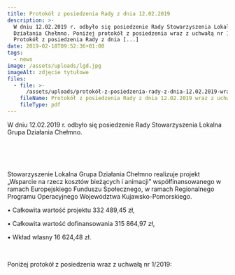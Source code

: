 ```yaml
---
title: Protokół z posiedzenia Rady z dnia 12.02.2019
description: >-
  W dniu 12.02.2019 r. odbyło się posiedzenie Rady Stowarzyszenia Lokalna Grupa
  Działania Chełmno. Poniżej protokół z posiedzenia wraz z uchwałą nr 1/2019:
  Protokół z posiedzenia Rady z dnia [...]
date: 2019-02-18T09:52:36+01:00
tags:
  - news
image: /assets/uploads/lgd.jpg
imageAlt: zdjęcie tytułowe
files:
  - file: >-
      /assets/uploads/protokół-z-posiedzenia-rady-z-dnia-12.02.2019-wraz-z-uchwałą-nr-1-2019.pdf
    fileName: Protokół z posiedzenia Rady z dnia 12.02.2019 wraz z uchwałą nr 1 2019
    fileType: pdf
---
```

W dniu 12.02.2019 r. odbyło się posiedzenie Rady Stowarzyszenia Lokalna Grupa Działania Chełmno.

<br>

<br>

<br>

Stowarzyszenie Lokalna Grupa Działania Chełmno realizuje projekt „Wsparcie na rzecz kosztów bieżących i animacji” współfinansowanego w ramach Europejskiego Funduszu Społecznego, w ramach Regionalnego Programu Operacyjnego Województwa Kujawsko-Pomorskiego.



• Całkowita wartość projektu 332 489,45 zł,



• Całkowita wartość dofinansowania 315 864,97 zł,



• Wkład własny 16 624,48 zł.

<br>

Poniżej protokół z posiedzenia wraz z uchwałą nr 1/2019:
